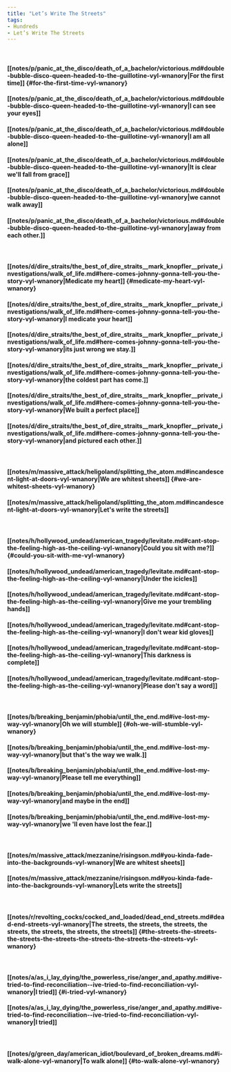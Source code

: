 ```yaml
---
title: "Let’s Write The Streets"
tags:
- Hundreds
- Let’s Write The Streets
---
```

&nbsp;
#### [[notes/p/panic_at_the_disco/death_of_a_bachelor/victorious.md#double-bubble-disco-queen-headed-to-the-guillotine-vyl-wnanory|For the first time]] {#for-the-first-time-vyl-wnanory}
#### [[notes/p/panic_at_the_disco/death_of_a_bachelor/victorious.md#double-bubble-disco-queen-headed-to-the-guillotine-vyl-wnanory|I can see your eyes]]
#### [[notes/p/panic_at_the_disco/death_of_a_bachelor/victorious.md#double-bubble-disco-queen-headed-to-the-guillotine-vyl-wnanory|I am all alone]]
#### [[notes/p/panic_at_the_disco/death_of_a_bachelor/victorious.md#double-bubble-disco-queen-headed-to-the-guillotine-vyl-wnanory|It is clear we'll fall from grace]]
#### [[notes/p/panic_at_the_disco/death_of_a_bachelor/victorious.md#double-bubble-disco-queen-headed-to-the-guillotine-vyl-wnanory|we cannot walk away]]
#### [[notes/p/panic_at_the_disco/death_of_a_bachelor/victorious.md#double-bubble-disco-queen-headed-to-the-guillotine-vyl-wnanory|away from each other.]]
&nbsp;
#### [[notes/d/dire_straits/the_best_of_dire_straits__mark_knopfler__private_investigations/walk_of_life.md#here-comes-johnny-gonna-tell-you-the-story-vyl-wnanory|Medicate my heart]] {#medicate-my-heart-vyl-wnanory}
#### [[notes/d/dire_straits/the_best_of_dire_straits__mark_knopfler__private_investigations/walk_of_life.md#here-comes-johnny-gonna-tell-you-the-story-vyl-wnanory|I medicate your heart]]
#### [[notes/d/dire_straits/the_best_of_dire_straits__mark_knopfler__private_investigations/walk_of_life.md#here-comes-johnny-gonna-tell-you-the-story-vyl-wnanory|its just wrong we stay.]]
#### [[notes/d/dire_straits/the_best_of_dire_straits__mark_knopfler__private_investigations/walk_of_life.md#here-comes-johnny-gonna-tell-you-the-story-vyl-wnanory|the coldest part has come.]]
#### [[notes/d/dire_straits/the_best_of_dire_straits__mark_knopfler__private_investigations/walk_of_life.md#here-comes-johnny-gonna-tell-you-the-story-vyl-wnanory|We built a perfect place]]
#### [[notes/d/dire_straits/the_best_of_dire_straits__mark_knopfler__private_investigations/walk_of_life.md#here-comes-johnny-gonna-tell-you-the-story-vyl-wnanory|and pictured each other.]]
&nbsp;
#### [[notes/m/massive_attack/heligoland/splitting_the_atom.md#incandescent-light-at-doors-vyl-wnanory|We are whitest sheets]] {#we-are-whitest-sheets-vyl-wnanory}
#### [[notes/m/massive_attack/heligoland/splitting_the_atom.md#incandescent-light-at-doors-vyl-wnanory|Let's write the streets]]
&nbsp;
#### [[notes/h/hollywood_undead/american_tragedy/levitate.md#cant-stop-the-feeling-high-as-the-ceiling-vyl-wnanory|Could you sit with me?]] {#could-you-sit-with-me-vyl-wnanory}
#### [[notes/h/hollywood_undead/american_tragedy/levitate.md#cant-stop-the-feeling-high-as-the-ceiling-vyl-wnanory|Under the icicles]]
#### [[notes/h/hollywood_undead/american_tragedy/levitate.md#cant-stop-the-feeling-high-as-the-ceiling-vyl-wnanory|Give me your trembling hands]]
#### [[notes/h/hollywood_undead/american_tragedy/levitate.md#cant-stop-the-feeling-high-as-the-ceiling-vyl-wnanory|I don't wear kid gloves]]
#### [[notes/h/hollywood_undead/american_tragedy/levitate.md#cant-stop-the-feeling-high-as-the-ceiling-vyl-wnanory|This darkness is complete]]
#### [[notes/h/hollywood_undead/american_tragedy/levitate.md#cant-stop-the-feeling-high-as-the-ceiling-vyl-wnanory|Please don't say a word]]
&nbsp;
#### [[notes/b/breaking_benjamin/phobia/until_the_end.md#ive-lost-my-way-vyl-wnanory|Oh we will stumble]] {#oh-we-will-stumble-vyl-wnanory}
#### [[notes/b/breaking_benjamin/phobia/until_the_end.md#ive-lost-my-way-vyl-wnanory|but that's the way we walk.]]
#### [[notes/b/breaking_benjamin/phobia/until_the_end.md#ive-lost-my-way-vyl-wnanory|Please tell me everything]]
#### [[notes/b/breaking_benjamin/phobia/until_the_end.md#ive-lost-my-way-vyl-wnanory|and maybe in the end]]
#### [[notes/b/breaking_benjamin/phobia/until_the_end.md#ive-lost-my-way-vyl-wnanory|we 'll even have lost the fear.]]
&nbsp;
#### [[notes/m/massive_attack/mezzanine/risingson.md#you-kinda-fade-into-the-backgrounds-vyl-wnanory|We are whitest sheets]]
#### [[notes/m/massive_attack/mezzanine/risingson.md#you-kinda-fade-into-the-backgrounds-vyl-wnanory|Lets write the streets]]
&nbsp;
#### [[notes/r/revolting_cocks/cocked_and_loaded/dead_end_streets.md#dead-end-streets-vyl-wnanory|The streets, the streets, the streets, the streets, the streets, the streets, the streets]] {#the-streets-the-streets-the-streets-the-streets-the-streets-the-streets-the-streets-vyl-wnanory}
&nbsp;
#### [[notes/a/as_i_lay_dying/the_powerless_rise/anger_and_apathy.md#ive-tried-to-find-reconciliation--ive-tried-to-find-reconciliation-vyl-wnanory|I tried]] {#i-tried-vyl-wnanory}
#### [[notes/a/as_i_lay_dying/the_powerless_rise/anger_and_apathy.md#ive-tried-to-find-reconciliation--ive-tried-to-find-reconciliation-vyl-wnanory|I tried]]
&nbsp;
#### [[notes/g/green_day/american_idiot/boulevard_of_broken_dreams.md#i-walk-alone-vyl-wnanory|To walk alone]] {#to-walk-alone-vyl-wnanory}
